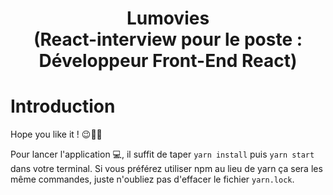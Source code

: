 <h1 align="center">Lumovies<br/> (React-interview pour le poste : Développeur Front-End React)</h1>

# Introduction

Hope you like it ! 😉👍🏼 <br/>

Pour lancer l'application 💻, il suffit de taper `yarn install` puis `yarn start` dans votre terminal. Si vous préférez utiliser npm au lieu de yarn ça sera les même commandes, juste n'oubliez pas d'effacer le fichier `yarn.lock`.
